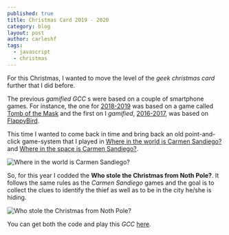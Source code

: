 ```yaml
---
published: true
title: Christmas Card 2019 - 2020
category: blog
layout: post
author: carleshf
tags:
  - javascript
  - christmas
---
```


For this Christmas, I wanted to move the level of the _geek christmas card_ further that I did before.

The previous _gamified GCC_ s were based on a couple of smartphone games. For instance, the one for [2018-2019](https://carleshf.github.io/christmas-card-2018-2019/) was based on a game called [Tomb of the Mask](https://play.google.com/store/apps/details?id=com.playgendary.tom&hl=en) and the first on I _gamified_, [2016-2017](https://carleshf.github.io/christmas-card-2016-2017/), was based on [FlappyBird](https://flappybird.io/).

This time I wanted to come back in time and bring back an old point-and-click game-system that I played in [Where in the world is Carmen Sandiego?](https://en.wikipedia.org/wiki/Carmen_Sandiego#Where_in_the_World_Is_Carmen_Sandiego?_(1985,_1996)) and [Where in the space is Carmen Sandiego?](https://en.wikipedia.org/wiki/Carmen_Sandiego#Where_in_Space_Is_Carmen_Sandiego?_(1993)).

![Where in the world is Carmen Sandiego?]({{baseurl}}/assets/gcc_2019-2020.jpg)

So, for this year I codded the __Who stole the Christmas from Noth Pole?__. It follows the same rules as the _Carmen Sandiego_ games and the goal is to collect the clues to identify the thief as well as to be in the city he/she is hiding.

![Who stole the Christmas from Noth Pole?]({{baseurl}}/assets/mc201920.png)

You can get both the code and play this _GCC_ [here](http://carleshf.github.io/christmasCards/mc/mc201920.html).